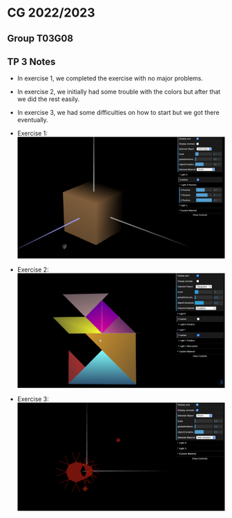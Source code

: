 # CG 2022/2023

## Group T03G08

## TP 3 Notes

- In exercise 1, we completed the exercise with no major problems.
- In exercise 2, we initially had some trouble with the colors but after that we did the rest easily.
- In exercise 3, we had some difficulties on how to start but we got there eventually.

- Exercise 1:
![Screenshot 1](screenshots/cg-t03g08-tp3-1.png)
- Exercise 2:
![Screenshot 2](screenshots/cg-t03g08-tp3-2.png)
- Exercise 3:
![Screenshot 3](screenshots/cg-t03g08-tp3-3.png)


